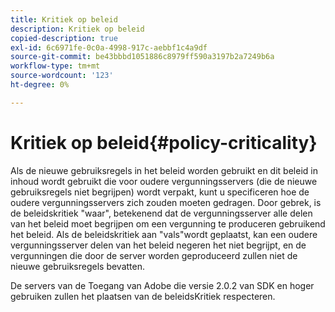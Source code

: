 ```yaml
---
title: Kritiek op beleid
description: Kritiek op beleid
copied-description: true
exl-id: 6c6971fe-0c0a-4998-917c-aebbf1c4a9df
source-git-commit: be43bbbd1051886c8979ff590a3197b2a7249b6a
workflow-type: tm+mt
source-wordcount: '123'
ht-degree: 0%

---
```


# Kritiek op beleid{#policy-criticality}

Als de nieuwe gebruiksregels in het beleid worden gebruikt en dit beleid in inhoud wordt gebruikt die voor oudere vergunningsservers (die de nieuwe gebruiksregels niet begrijpen) wordt verpakt, kunt u specificeren hoe de oudere vergunningsservers zich zouden moeten gedragen. Door gebrek, is de beleidskritiek &quot;waar&quot;, betekenend dat de vergunningsserver alle delen van het beleid moet begrijpen om een vergunning te produceren gebruikend het beleid. Als de beleidskritiek aan &quot;vals&quot;wordt geplaatst, kan een oudere vergunningsserver delen van het beleid negeren het niet begrijpt, en de vergunningen die door de server worden geproduceerd zullen niet de nieuwe gebruiksregels bevatten.

De servers van de Toegang van Adobe die versie 2.0.2 van SDK en hoger gebruiken zullen het plaatsen van de beleidsKritiek respecteren.
